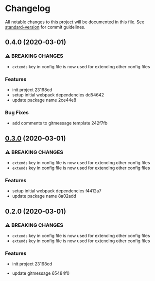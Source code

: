 # Changelog

All notable changes to this project will be documented in this file. See [standard-version](https://github.com/conventional-changelog/standard-version) for commit guidelines.

## 0.4.0 (2020-03-01)


### ⚠ BREAKING CHANGES

* `extends` key in config file is now used for extending other config files

### Features

* init project 23168cd
* setup initial webpack dependencies dd54642
* update package name 2ce44e8


### Bug Fixes

* add comments to gitmessage template 242f7fb

## [0.3.0](///compare/v0.2.0...v0.3.0) (2020-03-01)


### ⚠ BREAKING CHANGES

* `extends` key in config file is now used for extending other config files
* `extends` key in config file is now used for extending other config files

### Features

* setup initial webpack dependencies f4412a7
* update package name 8a02add

## 0.2.0 (2020-03-01)


### ⚠ BREAKING CHANGES

* `extends` key in config file is now used for extending other config files
* `extends` key in config file is now used for extending other config files

### Features

* init project 23168cd


* update gitmessage 65484f0
